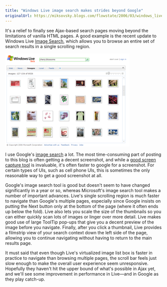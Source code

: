 ```yaml
---
title: "Windows Live image search makes strides beyond Google"
originalUrl: https://miksovsky.blogs.com/flowstate/2006/03/windows_live_im.html
---
```


<p>
  It's a relief to finally see Ajax-based search pages moving beyond the
  limitations of vanilla HTML pages. A good example is the recent update to
  Windows Live
  <a
    href="http://www.live.com/#q=cherry%20blossoms&amp;scope=images&amp;page=results"
    >Image Search</a
  >, which allows you to browse an entire set of search results in a single
  scrolling region.
</p>
<p>
  <img src="/images/flowstate/windows_live_image_search.Png" />
</p>
<p>
  I use Google's
  <a
    href="http://images.google.com/images?q=cherry+blossoms&amp;btnG=Search+Images"
    >image search</a
  >
  a lot. The most time-consuming part of posting to this blog is often getting a
  decent screenshot, and while a
  <a
    href="/posts/2005/12-06-elegant-cropper-utility-for-capturing-screen-shots.html"
    >good screen capture tool</a
  >
  is invaluable, it's often faster to google for a screenshot. For certain types
  of UIs, such as cell phone UIs, this is sometimes the only reasonable way to
  get a good screenshot at all.
</p>
<p>
  Google's image search tool is good but doesn't seem to have changed
  significantly in a year or so, whereas Microsoft's image search tool makes a
  number of important advances. Live's single scrolling region is much faster to
  navigate than Google's multiple pages, especially since Google insists on
  putting the Next button only at the bottom of the page (where it often ends up
  below the fold). Live also lets you scale the size of the thumbnails so you
  can either quickly scan lots of images or linger over more detail. Live makes
  good use of large ToolTip pop-ups that give you a decent preview of the image
  before you navigate. Finally, after you click a thumbnail, Live provides a
  filmstrip view of your search context down the left side of the page, allowing
  you to continue navigating without having to return to the main results page.
</p>
<p>
  It must said that even though Live's virtualized image list box is faster in
  practice to navigate than browsing multiple pages, the scroll bar feels just
  slow enough to make the overall user experience seem unresponsive. Hopefully
  they haven't hit the upper bound of what's possible in Ajax yet, and we'll see
  some improvement in performance in Live—and in Google as they play
  catch-up.<br />
</p>
